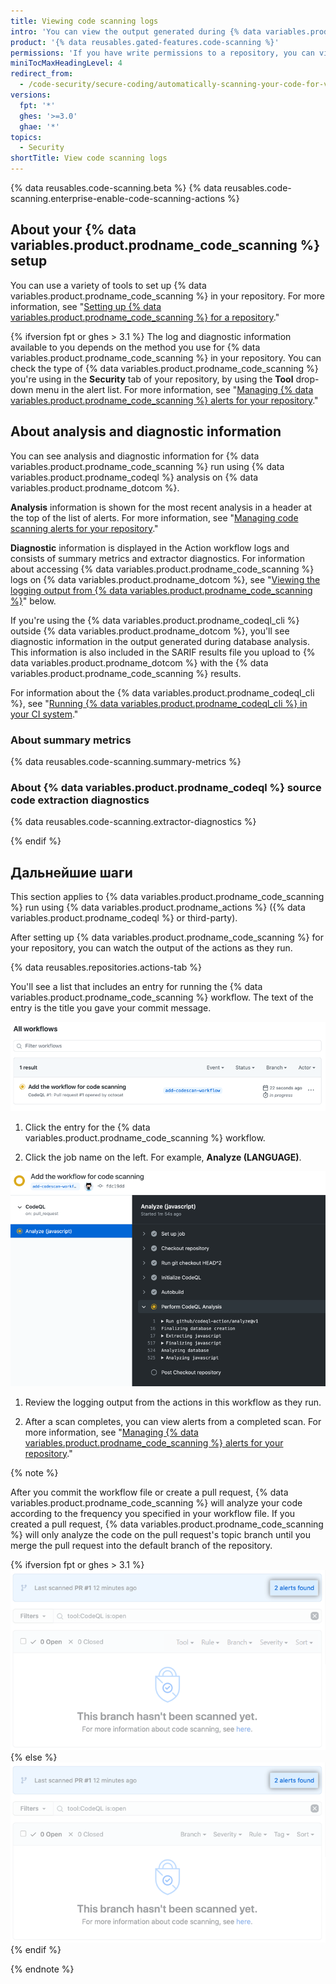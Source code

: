 ```yaml
---
title: Viewing code scanning logs
intro: 'You can view the output generated during {% data variables.product.prodname_code_scanning %} analysis in {% data variables.product.product_location %}.'
product: '{% data reusables.gated-features.code-scanning %}'
permissions: 'If you have write permissions to a repository, you can view the {% data variables.product.prodname_code_scanning %} logs for that repository.'
miniTocMaxHeadingLevel: 4
redirect_from:
  - /code-security/secure-coding/automatically-scanning-your-code-for-vulnerabilities-and-errors/viewing-code-scanning-logs
versions:
  fpt: '*'
  ghes: '>=3.0'
  ghae: '*'
topics:
  - Security
shortTitle: View code scanning logs
---
```


{% data reusables.code-scanning.beta %}
{% data reusables.code-scanning.enterprise-enable-code-scanning-actions %}

## About your {% data variables.product.prodname_code_scanning %} setup

You can use a variety of tools to set up {% data variables.product.prodname_code_scanning %} in your repository. For more information, see  "[Setting up {% data variables.product.prodname_code_scanning %} for a repository](/code-security/secure-coding/automatically-scanning-your-code-for-vulnerabilities-and-errors/setting-up-code-scanning-for-a-repository#options-for-setting-up-code-scanning)."

{% ifversion fpt or ghes > 3.1 %}
The log and diagnostic information available to you depends on the method you use for {% data variables.product.prodname_code_scanning %} in your repository. You can check the type of {% data variables.product.prodname_code_scanning %} you're using in the **Security** tab of your repository, by using the **Tool** drop-down menu in the alert list. For more information, see "[Managing {% data variables.product.prodname_code_scanning %} alerts for your repository](/code-security/secure-coding/automatically-scanning-your-code-for-vulnerabilities-and-errors/managing-code-scanning-alerts-for-your-repository#viewing-the-alerts-for-a-repository)."

## About analysis and diagnostic information

You can see analysis and diagnostic information for {% data variables.product.prodname_code_scanning %} run using {% data variables.product.prodname_codeql %} analysis on {% data variables.product.prodname_dotcom %}.

**Analysis** information is shown for the most recent analysis in a header at the top of the list of alerts. For more information, see "[Managing code scanning alerts for your repository](/code-security/secure-coding/automatically-scanning-your-code-for-vulnerabilities-and-errors/managing-code-scanning-alerts-for-your-repository#viewing-the-alerts-for-a-repository)."

**Diagnostic** information is displayed in the Action workflow logs and consists of summary metrics and extractor diagnostics. For information about accessing {% data variables.product.prodname_code_scanning %} logs on {% data variables.product.prodname_dotcom %}, see "[Viewing the logging output from {% data variables.product.prodname_code_scanning %}](#viewing-the-logging-output-from-code-scanning)" below.

If you're using the {% data variables.product.prodname_codeql_cli %} outside {% data variables.product.prodname_dotcom %}, you'll see diagnostic information in the output generated during database analysis. This information is also included in the SARIF results file you upload to {% data variables.product.prodname_dotcom %} with the {% data variables.product.prodname_code_scanning %} results.

For information about the {% data variables.product.prodname_codeql_cli %}, see "[Running {% data variables.product.prodname_codeql_cli %} in your CI system](/code-security/secure-coding/using-codeql-code-scanning-with-your-existing-ci-system/running-codeql-cli-in-your-ci-system#viewing-log-and-diagnostic-information)."

### About summary metrics

{% data reusables.code-scanning.summary-metrics %}

### About {% data variables.product.prodname_codeql %} source code extraction diagnostics

{% data reusables.code-scanning.extractor-diagnostics %}

{% endif %}
## Дальнейшие шаги

This section applies to {% data variables.product.prodname_code_scanning %} run using {% data variables.product.prodname_actions %} ({% data variables.product.prodname_codeql %} or third-party).

After setting up {% data variables.product.prodname_code_scanning %} for your repository, you can watch the output of the actions as they run.

{% data reusables.repositories.actions-tab %}

  You'll see a list that includes an entry for running the {% data variables.product.prodname_code_scanning %} workflow. The text of the entry is the title you gave your commit message.

  ![Actions list showing {% data variables.product.prodname_code_scanning %} workflow](/assets/images/help/repository/code-scanning-actions-list.png)

1. Click the entry for the {% data variables.product.prodname_code_scanning %} workflow.

2. Click the job name on the left. For example, **Analyze (LANGUAGE)**.

  ![Log output from the {% data variables.product.prodname_code_scanning %} workflow](/assets/images/help/repository/code-scanning-logging-analyze-action.png)

1. Review the logging output from the actions in this workflow as they run.

1. After a scan completes, you can view alerts from a completed scan. For more information, see "[Managing {% data variables.product.prodname_code_scanning %} alerts for your repository](/code-security/secure-coding/managing-code-scanning-alerts-for-your-repository#viewing-the-alerts-for-a-repository)."

{% note %}

After you commit the workflow file or create a pull request, {% data variables.product.prodname_code_scanning %} will analyze your code according to the frequency you specified in your workflow file. If you created a pull request, {% data variables.product.prodname_code_scanning %} will only analyze the code on the pull request's topic branch until you merge the pull request into the default branch of the repository.

{% ifversion fpt or ghes > 3.1 %}
  ![Click the "n alerts found" link](/assets/images/help/repository/code-scanning-alerts-found-link.png)
{% else %}
  ![Click the "n alerts found" link](/assets/images/enterprise/3.1/help/repository/code-scanning-alerts-found-link.png)
{% endif %}

{% endnote %}
